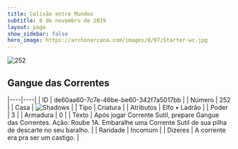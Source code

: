 ```yaml
---
title: Colisão entre Mundos
subtitle: 8 de novembro de 2019
layout: page
show_sidebar: false
hero_image: https://archonarcana.com/images/0/07/Starter-wc.jpg
---
```


![252](https://cdn.keyforgegame.com/media/card_front/pt/452_252_8HMMRFP6PP4_pt.png)

## Gangue das Correntes

|----|----|
| ID | de60aa60-7c7e-46be-be60-342f7a5017bb |
| Número | 252 |
| Casa | ![Shadows](https://archonarcana.com/images/thumb/e/ee/Shadows.png/22px-Shadows.png "Sombras") |
| Tipo | Criatura |
| Atributos | Elfo • Ladrão |
| Poder | 3 |
| Armadura | 0 |
| Texto | Após jogar Corrente Sutil, prepare Gangue das Correntes.  Ação: Roube 1A. Embaralhe uma Corrente Sutil de sua pilha de descarte no seu baralho. |
| Raridade | Incomum |
| Dizeres | A corrente era pra ser um castigo. |

